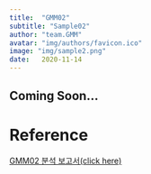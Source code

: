 ```yaml
---
title:  "GMM02"
subtitle: "Sample02"
author: "team.GMM"
avatar: "img/authors/favicon.ico"
image: "img/sample2.png"
date:   2020-11-14
---
```


## Coming Soon...

# Reference
<a href="https://drive.google.com/file/d/1WQ3yyn5cbJw8JG1aXnReMY8Fq-u5hdUY/view?usp=sharing">GMM02 분석 보고서(click here)</a>
